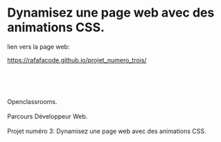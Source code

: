 # Dynamisez une page web avec des animations CSS.

lien vers la page web:

https://rafafacode.github.io/projet_numero_trois/

<br />
<br />
<br />

Openclassrooms.
<br />
<br />
Parcours Développeur Web. 
<br />
<br />
Projet numéro 3: Dynamisez une page web avec des animations CSS.
